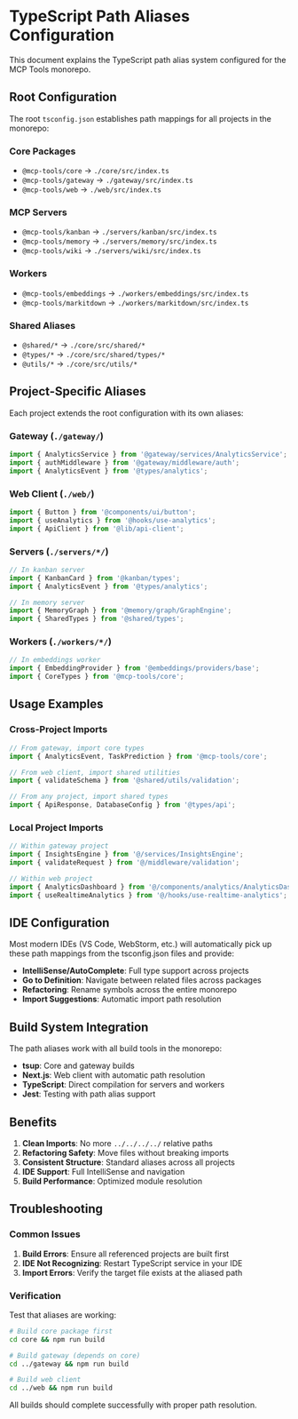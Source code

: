 # TypeScript Path Aliases Configuration

This document explains the TypeScript path alias system configured for the MCP Tools monorepo.

## Root Configuration

The root `tsconfig.json` establishes path mappings for all projects in the monorepo:

### Core Packages
- `@mcp-tools/core` → `./core/src/index.ts`
- `@mcp-tools/gateway` → `./gateway/src/index.ts`
- `@mcp-tools/web` → `./web/src/index.ts`

### MCP Servers
- `@mcp-tools/kanban` → `./servers/kanban/src/index.ts`
- `@mcp-tools/memory` → `./servers/memory/src/index.ts`
- `@mcp-tools/wiki` → `./servers/wiki/src/index.ts`

### Workers
- `@mcp-tools/embeddings` → `./workers/embeddings/src/index.ts`
- `@mcp-tools/markitdown` → `./workers/markitdown/src/index.ts`

### Shared Aliases
- `@shared/*` → `./core/src/shared/*`
- `@types/*` → `./core/src/shared/types/*`
- `@utils/*` → `./core/src/utils/*`

## Project-Specific Aliases

Each project extends the root configuration with its own aliases:

### Gateway (`./gateway/`)
```typescript
import { AnalyticsService } from '@gateway/services/AnalyticsService';
import { authMiddleware } from '@gateway/middleware/auth';
import { AnalyticsEvent } from '@types/analytics';
```

### Web Client (`./web/`)
```typescript
import { Button } from '@components/ui/button';
import { useAnalytics } from '@hooks/use-analytics';
import { ApiClient } from '@lib/api-client';
```

### Servers (`./servers/*/`)
```typescript
// In kanban server
import { KanbanCard } from '@kanban/types';
import { AnalyticsEvent } from '@types/analytics';

// In memory server  
import { MemoryGraph } from '@memory/graph/GraphEngine';
import { SharedTypes } from '@shared/types';
```

### Workers (`./workers/*/`)
```typescript
// In embeddings worker
import { EmbeddingProvider } from '@embeddings/providers/base';
import { CoreTypes } from '@mcp-tools/core';
```

## Usage Examples

### Cross-Project Imports
```typescript
// From gateway, import core types
import { AnalyticsEvent, TaskPrediction } from '@mcp-tools/core';

// From web client, import shared utilities
import { validateSchema } from '@shared/utils/validation';

// From any project, import shared types
import { ApiResponse, DatabaseConfig } from '@types/api';
```

### Local Project Imports
```typescript
// Within gateway project
import { InsightsEngine } from '@/services/InsightsEngine';
import { validateRequest } from '@/middleware/validation';

// Within web project
import { AnalyticsDashboard } from '@/components/analytics/AnalyticsDashboard';
import { useRealtimeAnalytics } from '@/hooks/use-realtime-analytics';
```

## IDE Configuration

Most modern IDEs (VS Code, WebStorm, etc.) will automatically pick up these path mappings from the tsconfig.json files and provide:

- **IntelliSense/AutoComplete**: Full type support across projects
- **Go to Definition**: Navigate between related files across packages
- **Refactoring**: Rename symbols across the entire monorepo
- **Import Suggestions**: Automatic import path resolution

## Build System Integration

The path aliases work with all build tools in the monorepo:

- **tsup**: Core and gateway builds
- **Next.js**: Web client with automatic path resolution
- **TypeScript**: Direct compilation for servers and workers
- **Jest**: Testing with path alias support

## Benefits

1. **Clean Imports**: No more `../../../../` relative paths
2. **Refactoring Safety**: Move files without breaking imports
3. **Consistent Structure**: Standard aliases across all projects
4. **IDE Support**: Full IntelliSense and navigation
5. **Build Performance**: Optimized module resolution

## Troubleshooting

### Common Issues

1. **Build Errors**: Ensure all referenced projects are built first
2. **IDE Not Recognizing**: Restart TypeScript service in your IDE
3. **Import Errors**: Verify the target file exists at the aliased path

### Verification

Test that aliases are working:

```bash
# Build core package first
cd core && npm run build

# Build gateway (depends on core)
cd ../gateway && npm run build

# Build web client
cd ../web && npm run build
```

All builds should complete successfully with proper path resolution.